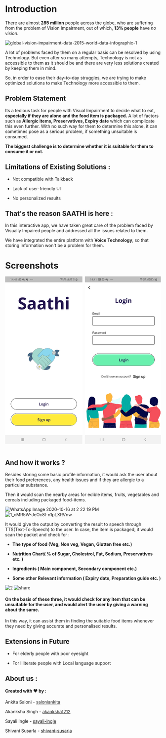# Introduction

There are almost **285 million** people across the globe, who are suffering from the problem of Vision Impairment, out of which, **13% people** have *no vision*. 

![global-vision-impairment-data-2015-world-data-infographic-1](https://user-images.githubusercontent.com/56873389/96234542-33f41c80-0fb7-11eb-890d-c86097c38ab4.jpg)

A lot of problems faced by them on a regular basis can be resolved by using Technology. But even after so many attempts, Technology is not as accessible to them as it should be and there are very less solutions created by keeping them in mind. 

So, in order to ease their day-to-day struggles, we are trying to make optimized solutions to make Technology more accessible to them.

## Problem Statement

Its a tedious task for people with Visual Impairment to decide what to eat, **especially if they are alone and the food item is packaged.**
A lot of factors such as **Allergic items, Preservatives, Expiry date** which can complicate this even further. With no such way for them to determine this alone, it can sometimes pose as a serious problem, if something unsuitable is consumed.

**The biggest challenge is to determine whether it is suitable for them to consume it or not.**

## Limitations of Existing Solutions :

+ Not compatible with Talkback

+ Lack of user-friendly UI

+ No personalized results

## That's the reason SAATHI is here :

In this interactive app, we have taken great care of the problem faced by Visually Impaired people and addressed all the issues related to them. 

We have integrated the entire platform with **Voice Technology**, so that storing information won't be a problem for them.

# Screenshots
<pre>
<img src="./Screenshots/1.jpg" width="250"> <img src="./Screenshots/2.jpg" width="250"> <img src="./Screenshots/3.jpg" width="250"> <img src="./Screenshots/4.jpg" width="250"> <img src="./Screenshots/5.jpg" width="250">

</pre>
## And how it works ?

Besides storing some basic profile information, it would ask the user about their food preferences, any health issues and if they are allergic to a particular substance.

Then it would scan the nearby areas for edible items, fruits, vegetables and cereals including packaged food-items. 

![WhatsApp Image 2020-10-16 at 2 22 19 PM](https://user-images.githubusercontent.com/56873389/96239570-833d4b80-0fbd-11eb-904a-0987b3c87fa3.jpeg)
![1_cMR5W-JeOc8l-n1pLXRVnw](https://user-images.githubusercontent.com/56873389/96240427-86850700-0fbe-11eb-9681-c7dbc1f30575.gif)


It would give the output by converting the result to speech through TTS(Text-To-Speech) to the user. 
In case, the item is packaged, it would scan the packet and check for :

+ **The type of food (Veg, Non veg, Vegan, Glutten free etc.)**

+ **Nutrition Chart( % of Sugar, Cholestrol, Fat, Sodium, Preservatives etc. )**

+ **Ingredients ( Main component, Secondary component etc.)**

+ **Some other Relevant information ( Expiry date, Preparation guide etc. )**


![2](https://user-images.githubusercontent.com/56873389/96240912-19be3c80-0fbf-11eb-9868-d835904a7551.jpg)
![share](https://user-images.githubusercontent.com/56873389/96240917-1aef6980-0fbf-11eb-8e41-3e926478fd38.jpg)

<h4>On the basis of these three, it would check for any item that can be unsuitable for the user, and would alert the user by giving a warning about the same.</h4>

In this way, it can assist them in finding the suitable food items whenever they need by giving accurate and personalised results.

## Extensions in Future

+  For elderly people with poor eyesight

+  For Illiterate people with Local language support


## About us :


<h4> Created with ❤️ by :</h4>

Ankita Saloni    -   [saloniankita](https://www.linkedin.com/in/saloniankita/)

Akanksha Singh   -  [akanksha1212](https://www.linkedin.com/in/akanksha1212/)

Sayali Ingle     -   [sayali-ingle](https://www.linkedin.com/in/sayali-ingle-3194251b8/)

Shivani Susarla  -   [shivani-susarla](https://www.linkedin.com/in/shivani-susarla-240744186/)

